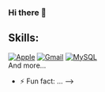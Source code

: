 ### Hi there 👋


## Skills:
[![Apple](https://img.shields.io/badge/iOS-999999?style=for-the-badge&logo=apple&logoColor=white&labelColor=101010)]()
[![Gmail](https://img.shields.io/badge/Gmail-D14836?style=for-the-badge&logo=gmail&logoColor=white)](Hola)
[![MySQL](https://img.shields.io/badge/MySQL-4479A1?style=for-the-badge&logo=mysql&logoColor=white&labelColor=101010)]()
</br>
And more...
- ⚡ Fun fact: ...
-->
